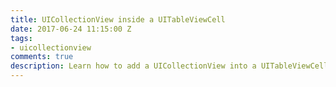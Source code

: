 ```yaml
---
title: UICollectionView inside a UITableViewCell
date: 2017-06-24 11:15:00 Z
tags:
- uicollectionview
comments: true
description: Learn how to add a UICollectionView into a UITableViewCell
---
```


